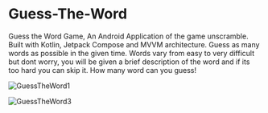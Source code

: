 # Guess-The-Word
Guess the Word Game, An Android Application of the game unscramble. Built with Kotlin, Jetpack Compose and MVVM architecture. Guess as many words as possible in the given time. Words vary from easy to very difficult but dont worry, you will be given a brief description of the word and if its too hard you can skip it. How many word can you guess!

![GuessTheWord1](https://github.com/PythonVader/Guess-The-Word/assets/107768655/0096ca0f-9103-4111-941d-763abdcf66da)

![GuessTheWord3](https://github.com/PythonVader/Guess-The-Word/assets/107768655/7fe8cceb-913c-42ee-b28c-b945f5e545e4)


